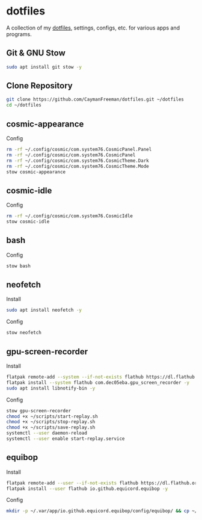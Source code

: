 # dotfiles
A collection of my [dotfiles](https://en.wiktionary.org/wiki/dotfile), settings, configs, etc. for various apps and programs.

## Git & GNU Stow
```bash
sudo apt install git stow -y
```

## Clone Repository
```bash
git clone https://github.com/CaymanFreeman/dotfiles.git ~/dotfiles
cd ~/dotfiles
```

## cosmic-appearance
Config
```bash
rm -rf ~/.config/cosmic/com.system76.CosmicPanel.Panel
rm -rf ~/.config/cosmic/com.system76.CosmicPanel
rm -rf ~/.config/cosmic/com.system76.CosmicTheme.Dark
rm -rf ~/.config/cosmic/com.system76.CosmicTheme.Mode
stow cosmic-appearance
```

## cosmic-idle
Config
```bash
rm -rf ~/.config/cosmic/com.system76.CosmicIdle
stow cosmic-idle
```

## bash
Config
```bash
stow bash
```

## neofetch
Install
```bash
sudo apt install neofetch -y
```

Config
```bash
stow neofetch
```

## gpu-screen-recorder
Install
```bash
flatpak remote-add --system --if-not-exists flathub https://dl.flathub.org/repo/flathub.flatpakrepo
flatpak install --system flathub com.dec05eba.gpu_screen_recorder -y
sudo apt install libnotify-bin -y
```

Config
```bash
stow gpu-screen-recorder
chmod +x ~/scripts/start-replay.sh
chmod +x ~/scripts/stop-replay.sh
chmod +x ~/scripts/save-replay.sh
systemctl --user daemon-reload
systemctl --user enable start-replay.service
```

## equibop
Install
```bash
flatpak remote-add --user --if-not-exists flathub https://dl.flathub.org/repo/flathub.flatpakrepo
flatpak install --user flathub io.github.equicord.equibop -y
```

Config
```bash
mkdir -p ~/.var/app/io.github.equicord.equibop/config/equibop/ && cp ~/dotfiles/equibop/.var/app/io.github.equicord.equibop/config/equibop/settings/settings.json ~/.var/app/io.github.equicord.equibop/config/equibop/settings
```